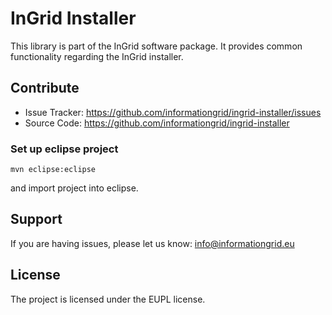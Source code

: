 InGrid Installer
=========

This library is part of the InGrid software package. It provides common functionality regarding the InGrid installer.


Contribute
----------

- Issue Tracker: https://github.com/informationgrid/ingrid-installer/issues
- Source Code: https://github.com/informationgrid/ingrid-installer
 
### Set up eclipse project

```
mvn eclipse:eclipse
```

and import project into eclipse.

Support
-------

If you are having issues, please let us know: info@informationgrid.eu

License
-------

The project is licensed under the EUPL license.
